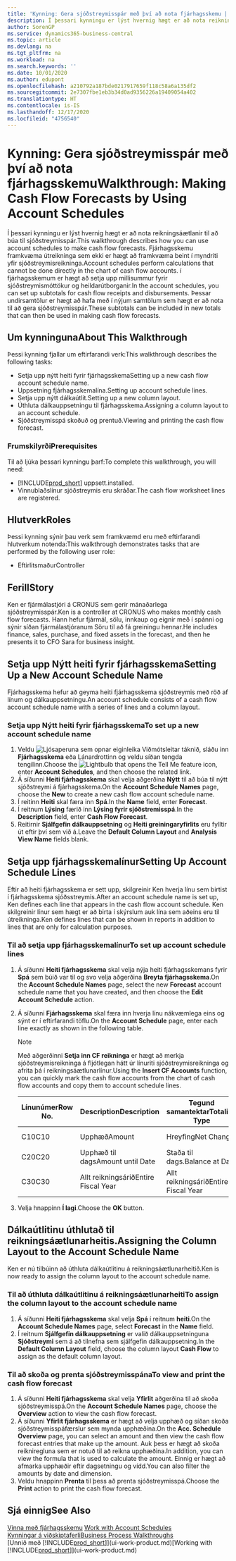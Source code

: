 ```yaml
---
title: 'Kynning: Gera sjóðstreymisspár með því að nota fjárhagsskemu | Microsoft Docs'
description: Í þessari kynningu er lýst hvernig hægt er að nota reikningsáætlanir til að búa til sjóðstreymisspár. Fjárhagsskemu framkvæma útreikninga sem ekki er hægt að framkvæma beint í myndriti yfir sjóðstreymisreikninga. í fjárhagsskemum er hægt að setja upp millisummur fyrir sjóðstreymismóttökur og heildarútborganir. Þessar undirsamtölur er hægt að hafa með í nýjum samtölum sem hægt er að nota til að gera sjóðstreymisspár.
author: SorenGP
ms.service: dynamics365-business-central
ms.topic: article
ms.devlang: na
ms.tgt_pltfrm: na
ms.workload: na
ms.search.keywords: ''
ms.date: 10/01/2020
ms.author: edupont
ms.openlocfilehash: a210792a187bde0217917659f118c58a6a135df2
ms.sourcegitcommit: 2e7307fbe1eb3b34d0ad9356226a19409054a402
ms.translationtype: HT
ms.contentlocale: is-IS
ms.lasthandoff: 12/17/2020
ms.locfileid: "4756540"
---
```

# <a name="walkthrough-making-cash-flow-forecasts-by-using-account-schedules"></a><span data-ttu-id="b98d4-106">Kynning: Gera sjóðstreymisspár með því að nota fjárhagsskemu</span><span class="sxs-lookup"><span data-stu-id="b98d4-106">Walkthrough: Making Cash Flow Forecasts by Using Account Schedules</span></span>
<span data-ttu-id="b98d4-107">Í þessari kynningu er lýst hvernig hægt er að nota reikningsáætlanir til að búa til sjóðstreymisspár.</span><span class="sxs-lookup"><span data-stu-id="b98d4-107">This walkthrough describes how you can use account schedules to make cash flow forecasts.</span></span> <span data-ttu-id="b98d4-108">Fjárhagsskemu framkvæma útreikninga sem ekki er hægt að framkvæma beint í myndriti yfir sjóðstreymisreikninga.</span><span class="sxs-lookup"><span data-stu-id="b98d4-108">Account schedules perform calculations that cannot be done directly in the chart of cash flow accounts.</span></span> <span data-ttu-id="b98d4-109">í fjárhagsskemum er hægt að setja upp millisummur fyrir sjóðstreymismóttökur og heildarútborganir.</span><span class="sxs-lookup"><span data-stu-id="b98d4-109">In the account schedules, you can set up subtotals for cash flow receipts and disbursements.</span></span> <span data-ttu-id="b98d4-110">Þessar undirsamtölur er hægt að hafa með í nýjum samtölum sem hægt er að nota til að gera sjóðstreymisspár.</span><span class="sxs-lookup"><span data-stu-id="b98d4-110">These subtotals can be included in new totals that can then be used in making cash flow forecasts.</span></span>  

## <a name="about-this-walkthrough"></a><span data-ttu-id="b98d4-111">Um kynninguna</span><span class="sxs-lookup"><span data-stu-id="b98d4-111">About This Walkthrough</span></span>  
<span data-ttu-id="b98d4-112">Þessi kynning fjallar um eftirfarandi verk:</span><span class="sxs-lookup"><span data-stu-id="b98d4-112">This walkthrough describes the following tasks:</span></span>  

- <span data-ttu-id="b98d4-113">Setja upp nýtt heiti fyrir fjárhagsskema</span><span class="sxs-lookup"><span data-stu-id="b98d4-113">Setting up a new cash flow account schedule name.</span></span>  
- <span data-ttu-id="b98d4-114">Uppsetning fjárhagsskemalína.</span><span class="sxs-lookup"><span data-stu-id="b98d4-114">Setting up account schedule lines.</span></span>  
- <span data-ttu-id="b98d4-115">Setja upp nýtt dálkaútlit.</span><span class="sxs-lookup"><span data-stu-id="b98d4-115">Setting up a new column layout.</span></span>  
- <span data-ttu-id="b98d4-116">Úthluta dálkauppsetningu til fjárhagsskema.</span><span class="sxs-lookup"><span data-stu-id="b98d4-116">Assigning a column layout to an account schedule.</span></span>  
- <span data-ttu-id="b98d4-117">Sjóðstreymisspá skoðuð og prentuð.</span><span class="sxs-lookup"><span data-stu-id="b98d4-117">Viewing and printing the cash flow forecast.</span></span>  

### <a name="prerequisites"></a><span data-ttu-id="b98d4-118">Frumskilyrði</span><span class="sxs-lookup"><span data-stu-id="b98d4-118">Prerequisites</span></span>  
<span data-ttu-id="b98d4-119">Til að ljúka þessari kynningu þarf:</span><span class="sxs-lookup"><span data-stu-id="b98d4-119">To complete this walkthrough, you will need:</span></span>  

- [!INCLUDE[prod_short](includes/prod_short.md)] <span data-ttu-id="b98d4-120">uppsett.</span><span class="sxs-lookup"><span data-stu-id="b98d4-120">installed.</span></span>  
- <span data-ttu-id="b98d4-121">Vinnublaðslínur sjóðstreymis eru skráðar.</span><span class="sxs-lookup"><span data-stu-id="b98d4-121">The cash flow worksheet lines are registered.</span></span>  

## <a name="roles"></a><span data-ttu-id="b98d4-122">Hlutverk</span><span class="sxs-lookup"><span data-stu-id="b98d4-122">Roles</span></span>  
<span data-ttu-id="b98d4-123">Þessi kynning sýnir þau verk sem framkvæmd eru með eftirfarandi hlutverkum notenda:</span><span class="sxs-lookup"><span data-stu-id="b98d4-123">This walkthrough demonstrates tasks that are performed by the following user role:</span></span>  

- <span data-ttu-id="b98d4-124">Eftirlitsmaður</span><span class="sxs-lookup"><span data-stu-id="b98d4-124">Controller</span></span>  

## <a name="story"></a><span data-ttu-id="b98d4-125">Ferill</span><span class="sxs-lookup"><span data-stu-id="b98d4-125">Story</span></span>  
<span data-ttu-id="b98d4-126">Ken er fjármálastjóri á CRONUS sem gerir mánaðarlega sjóðstreymisspár.</span><span class="sxs-lookup"><span data-stu-id="b98d4-126">Ken is a controller at CRONUS who makes monthly cash flow forecasts.</span></span> <span data-ttu-id="b98d4-127">Hann hefur fjármál, sölu, innkaup og eignir með í spánni og sýnir síðan fjármálastjóranum Söru til að fá greiningu hennar.</span><span class="sxs-lookup"><span data-stu-id="b98d4-127">He includes finance, sales, purchase, and fixed assets in the forecast, and then he presents it to CFO Sara for business insight.</span></span>  

## <a name="setting-up-a-new-account-schedule-name"></a><span data-ttu-id="b98d4-128">Setja upp Nýtt heiti fyrir fjárhagsskema</span><span class="sxs-lookup"><span data-stu-id="b98d4-128">Setting Up a New Account Schedule Name</span></span>  
<span data-ttu-id="b98d4-129">Fjárhagsskema hefur að geyma heiti fjárhagsskema sjóðstreymis með röð af línum og dálkauppsetningu.</span><span class="sxs-lookup"><span data-stu-id="b98d4-129">An account schedule consists of a cash flow account schedule name with a series of lines and a column layout.</span></span>  

### <a name="to-set-up-a-new-account-schedule-name"></a><span data-ttu-id="b98d4-130">Setja upp Nýtt heiti fyrir fjárhagsskema</span><span class="sxs-lookup"><span data-stu-id="b98d4-130">To set up a new account schedule name</span></span>  

1.  <span data-ttu-id="b98d4-131">Veldu ![Ljósaperuna sem opnar eiginleika Viðmótsleitar](media/ui-search/search_small.png "Segðu mér hvað þú vilt gera") táknið, sláðu inn **Fjárhagsskema** eða Lánardrottinn og veldu síðan tengda tengilinn.</span><span class="sxs-lookup"><span data-stu-id="b98d4-131">Choose the ![Lightbulb that opens the Tell Me feature](media/ui-search/search_small.png "Tell me what you want to do") icon, enter **Account Schedules**, and then choose the related link.</span></span>  
2.  <span data-ttu-id="b98d4-132">Á síðunni **Heiti fjárhagsskema** skal velja aðgerðina **Nýtt** til að búa til nýtt sjóðstreymi á fjárhagsskema.</span><span class="sxs-lookup"><span data-stu-id="b98d4-132">On the **Account Schedule Names** page, choose the **New** to create a new cash flow account schedule name.</span></span>  
3.  <span data-ttu-id="b98d4-133">Í reitinn **Heiti** skal færa inn **Spá**.</span><span class="sxs-lookup"><span data-stu-id="b98d4-133">In the **Name** field, enter **Forecast**.</span></span>  
4.  <span data-ttu-id="b98d4-134">Í reitnum **Lýsing** færið inn **Lýsing fyrir sjóðstremisspá**.</span><span class="sxs-lookup"><span data-stu-id="b98d4-134">In the **Description** field, enter **Cash Flow Forecast**.</span></span>  
5.  <span data-ttu-id="b98d4-135">Reitirnir **Sjálfgefin dálkauppsetning** og **Heiti greiningaryfirlits** eru fylltir út eftir því sem við á.</span><span class="sxs-lookup"><span data-stu-id="b98d4-135">Leave the **Default Column Layout** and **Analysis View Name** fields blank.</span></span>  

## <a name="setting-up-account-schedule-lines"></a><span data-ttu-id="b98d4-136">Setja upp fjárhagsskemalínur</span><span class="sxs-lookup"><span data-stu-id="b98d4-136">Setting Up Account Schedule Lines</span></span>  
<span data-ttu-id="b98d4-137">Eftir að heiti fjárhagsskema er sett upp, skilgreinir Ken hverja línu sem birtist í fjárhagsskema sjóðsstreymis.</span><span class="sxs-lookup"><span data-stu-id="b98d4-137">After an account schedule name is set up, Ken defines each line that appears in the cash flow account schedule.</span></span> <span data-ttu-id="b98d4-138">Ken skilgreinir línur sem hægt er að birta í skýrslum auk lína sem aðeins eru til útreikninga.</span><span class="sxs-lookup"><span data-stu-id="b98d4-138">Ken defines lines that can be shown in reports in addition to lines that are only for calculation purposes.</span></span>  

### <a name="to-set-up-account-schedule-lines"></a><span data-ttu-id="b98d4-139">Til að setja upp fjárhagsskemalínur</span><span class="sxs-lookup"><span data-stu-id="b98d4-139">To set up account schedule lines</span></span>  

1.  <span data-ttu-id="b98d4-140">Á síðunni **Heiti fjárhagsskema** skal velja nýja heiti fjárhagsskemans fyrir **Spá** sem búið var til og svo velja aðgerðina **Breyta fjárhagsskema**.</span><span class="sxs-lookup"><span data-stu-id="b98d4-140">On the **Account Schedule Names** page, select the new **Forecast** account schedule name that you have created, and then choose the **Edit Account Schedule** action.</span></span>  
2.  <span data-ttu-id="b98d4-141">Á síðunni **Fjárhagsskema** skal færa inn hverja línu nákvæmlega eins og sýnt er í eftirfarandi töflu.</span><span class="sxs-lookup"><span data-stu-id="b98d4-141">On the **Account Schedule** page, enter each line exactly as shown in the following table.</span></span>  

    > [!NOTE]  
    >  <span data-ttu-id="b98d4-142">Með aðgerðinni **Setja inn CF reikninga** er hægt að merkja sjóðstreymisreikninga á fljótlegan hátt úr línuriti sjóðstreymisreikninga og afrita þá í reikningsáætlunarlínur.</span><span class="sxs-lookup"><span data-stu-id="b98d4-142">Using the **Insert CF Accounts** function, you can quickly mark the cash flow accounts from the chart of cash flow accounts and copy them to account schedule lines.</span></span>  

    |<span data-ttu-id="b98d4-143">Línunúmer</span><span class="sxs-lookup"><span data-stu-id="b98d4-143">Row No.</span></span>|<span data-ttu-id="b98d4-144">Description</span><span class="sxs-lookup"><span data-stu-id="b98d4-144">Description</span></span>|<span data-ttu-id="b98d4-145">Tegund samantektar</span><span class="sxs-lookup"><span data-stu-id="b98d4-145">Totaling Type</span></span>|<span data-ttu-id="b98d4-146">Samantekt</span><span class="sxs-lookup"><span data-stu-id="b98d4-146">Totaling</span></span>|<span data-ttu-id="b98d4-147">Tegund línu</span><span class="sxs-lookup"><span data-stu-id="b98d4-147">Row Type</span></span>|<span data-ttu-id="b98d4-148">Tegund upphæðar</span><span class="sxs-lookup"><span data-stu-id="b98d4-148">Amount Type</span></span>|<span data-ttu-id="b98d4-149">Sýna</span><span class="sxs-lookup"><span data-stu-id="b98d4-149">Show</span></span>|  
    |-------|-----------|-------------|--------|--------|-----------|----|
    |<span data-ttu-id="b98d4-150">C10</span><span class="sxs-lookup"><span data-stu-id="b98d4-150">C10</span></span>|<span data-ttu-id="b98d4-151">Upphæð</span><span class="sxs-lookup"><span data-stu-id="b98d4-151">Amount</span></span>|<span data-ttu-id="b98d4-152">Hreyfing</span><span class="sxs-lookup"><span data-stu-id="b98d4-152">Net Change</span></span>|<span data-ttu-id="b98d4-153">Færslur</span><span class="sxs-lookup"><span data-stu-id="b98d4-153">Entries</span></span>|<span data-ttu-id="b98d4-154">Nettóupphæð</span><span class="sxs-lookup"><span data-stu-id="b98d4-154">Net Amount</span></span>|<span data-ttu-id="b98d4-155">Alltaf</span><span class="sxs-lookup"><span data-stu-id="b98d4-155">Always</span></span>|  
    |<span data-ttu-id="b98d4-156">C20</span><span class="sxs-lookup"><span data-stu-id="b98d4-156">C20</span></span>|<span data-ttu-id="b98d4-157">Upphæð til dags</span><span class="sxs-lookup"><span data-stu-id="b98d4-157">Amount until Date</span></span>|<span data-ttu-id="b98d4-158">Staða til dags.</span><span class="sxs-lookup"><span data-stu-id="b98d4-158">Balance at Date</span></span>|<span data-ttu-id="b98d4-159">Færslur</span><span class="sxs-lookup"><span data-stu-id="b98d4-159">Entries</span></span>|<span data-ttu-id="b98d4-160">Nettóupphæð</span><span class="sxs-lookup"><span data-stu-id="b98d4-160">Net Amount</span></span>|<span data-ttu-id="b98d4-161">Alltaf</span><span class="sxs-lookup"><span data-stu-id="b98d4-161">Always</span></span>|  
    |<span data-ttu-id="b98d4-162">C30</span><span class="sxs-lookup"><span data-stu-id="b98d4-162">C30</span></span>|<span data-ttu-id="b98d4-163">Allt reikningsárið</span><span class="sxs-lookup"><span data-stu-id="b98d4-163">Entire Fiscal Year</span></span>|<span data-ttu-id="b98d4-164">Allt reikningsárið</span><span class="sxs-lookup"><span data-stu-id="b98d4-164">Entire Fiscal Year</span></span>|<span data-ttu-id="b98d4-165">Færslur</span><span class="sxs-lookup"><span data-stu-id="b98d4-165">Entries</span></span>|<span data-ttu-id="b98d4-166">Nettóupphæð</span><span class="sxs-lookup"><span data-stu-id="b98d4-166">Net Amount</span></span>|<span data-ttu-id="b98d4-167">Alltaf</span><span class="sxs-lookup"><span data-stu-id="b98d4-167">Always</span></span>|  

4.  <span data-ttu-id="b98d4-168">Velja hnappinn **Í lagi**.</span><span class="sxs-lookup"><span data-stu-id="b98d4-168">Choose the **OK** button.</span></span>  

## <a name="assigning-the-column-layout-to-the-account-schedule-name"></a><span data-ttu-id="b98d4-169">Dálkaútlitinu úthlutað til reikningsáætlunarheitis.</span><span class="sxs-lookup"><span data-stu-id="b98d4-169">Assigning the Column Layout to the Account Schedule Name</span></span>  
<span data-ttu-id="b98d4-170">Ken er nú tilbúinn að úthluta dálkaútlitinu á reikningsáætlunarheitið.</span><span class="sxs-lookup"><span data-stu-id="b98d4-170">Ken is now ready to assign the column layout to the account schedule name.</span></span>  

### <a name="to-assign-the-column-layout-to-the-account-schedule-name"></a><span data-ttu-id="b98d4-171">Til að úthluta dálkaútlitinu á reikningsáætlunarheiti</span><span class="sxs-lookup"><span data-stu-id="b98d4-171">To assign the column layout to the account schedule name</span></span>  

1.  <span data-ttu-id="b98d4-172">Á síðunni **Heiti fjárhagsskema** skal velja **Spá** í reitnum **heiti**.</span><span class="sxs-lookup"><span data-stu-id="b98d4-172">On the **Account Schedule Names** page, select **Forecast** in the **Name** field.</span></span>  
2.  <span data-ttu-id="b98d4-173">Í reitnum **Sjálfgefin dálkauppsetning** er valið dálkauppsetninguna **Sjóðstreymi** sem á að tilnefna sem sjálfgefin dálkauppsetning.</span><span class="sxs-lookup"><span data-stu-id="b98d4-173">In the **Default Column Layout** field, choose the column layout **Cash Flow** to assign as the default column layout.</span></span>  

### <a name="to-view-and-print-the-cash-flow-forecast"></a><span data-ttu-id="b98d4-174">Til að skoða og prenta sjóðstreymisspána</span><span class="sxs-lookup"><span data-stu-id="b98d4-174">To view and print the cash flow forecast</span></span>  
1.  <span data-ttu-id="b98d4-175">Á síðunni **Heiti fjárhagsskema** skal velja **Yfirlit** aðgerðina til að skoða sjóðstreymisspá.</span><span class="sxs-lookup"><span data-stu-id="b98d4-175">On the **Account Schedule Names** page, choose the **Overview** action to view the cash flow forecast.</span></span>  
2.  <span data-ttu-id="b98d4-176">Á síðunni **Yfirlit fjárhagsskema** er hægt að velja upphæð og síðan skoða sjóðstreymisspáfærslur sem mynda upphæðina.</span><span class="sxs-lookup"><span data-stu-id="b98d4-176">On the **Acc. Schedule Overview** page, you can select an amount and then view the cash flow forecast entries that make up the amount.</span></span> <span data-ttu-id="b98d4-177">Auk þess er hægt að skoða reikniregluna sem er notuð til að reikna upphæðina.</span><span class="sxs-lookup"><span data-stu-id="b98d4-177">In addition, you can view the formula that is used to calculate the amount.</span></span> <span data-ttu-id="b98d4-178">Einnig er hægt að afmarka upphæðir eftir dagsetningu og vídd.</span><span class="sxs-lookup"><span data-stu-id="b98d4-178">You can also filter the amounts by date and dimension.</span></span>  
3.  <span data-ttu-id="b98d4-179">Veldu hnappinn **Prenta** til þess að prenta sjóðstreymisspá.</span><span class="sxs-lookup"><span data-stu-id="b98d4-179">Choose the **Print** action to print the cash flow forecast.</span></span>  

## <a name="see-also"></a><span data-ttu-id="b98d4-180">Sjá einnig</span><span class="sxs-lookup"><span data-stu-id="b98d4-180">See Also</span></span>  
 <span data-ttu-id="b98d4-181">[Vinna með fjárhagsskemu](bi-how-work-account-schedule.md) </span><span class="sxs-lookup"><span data-stu-id="b98d4-181">[Work with Account Schedules](bi-how-work-account-schedule.md) </span></span>  
 [<span data-ttu-id="b98d4-182">Kynningar á viðskiptaferli</span><span class="sxs-lookup"><span data-stu-id="b98d4-182">Business Process Walkthroughs</span></span>](walkthrough-business-process-walkthroughs.md)  
 <span data-ttu-id="b98d4-183">[Unnið með [!INCLUDE[prod_short](includes/prod_short.md)]](ui-work-product.md)</span><span class="sxs-lookup"><span data-stu-id="b98d4-183">[Working with [!INCLUDE[prod_short](includes/prod_short.md)]](ui-work-product.md)</span></span>
